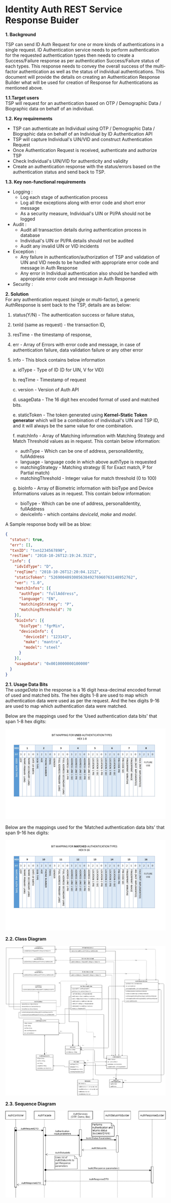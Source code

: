 # Identity Auth REST Service Response Buider


**1. Background**

TSP can send ID Auth Request for one or more kinds of authentications in a single request. ID Authentication service needs to perform authentication for the requested authentication types then needs to create a Success/Failure response as per authentication Success/Failure status of each types. This response needs to convey the overall success of the multi-factor authentication as well as the status of individual authentications. 
This document will provide the details on creating an Authentication Response Builder what will be used for creation of Response for Authentications as mentioned above.


**1.1.Target users**  
TSP will request for an authentication based on OTP / Demographic Data / Biographic data on behalf of an individual.

**1.2. Key requirements**  
- TSP can authenticate an Individual using OTP / Demographic Data / Biographic data on behalf of an Individual by ID Authentication API
- TSP will capture Individual's UIN/VID and construct Authentication Request
- Once Authentication Request is received, authenticate and authorize TSP
- Check Individual's UIN/VID for authenticity and validity
- Create an authentication response with the status/errors based on the authentication status and send back to TSP.

**1.3. Key non-functional requirements** 
-	Logging :
	-	Log each stage of authentication process
	-	Log all the exceptions along with error code and short error message
	-	As a security measure, Individual's UIN or PI/PA should not be logged
-	Audit :
	-	Audit all transaction details during authentication process in database
	-	Individual's UIN or PI/PA details should not be audited
	-	Audit any invalid UIN or VID incidents
-	Exception :
	-	Any failure in authentication/authorization of TSP and validation of UIN and VID needs to be handled with appropriate error code and message in Auth Response
	-	Any error in Individual authentication also should be handled with appropriate error code and message in Auth Response 
-	Security :

**2. Solution**   
For any authentication request (single or multi-factor), a generic AuthResponse is sent back to the TSP, details are as below:
1.  status(Y/N) - The authentication success or failure status, 
2.  txnId (same as request) - the transaction ID, 
3.  resTime  - the timestamp of response, 
4.  err - Array of Errors with error code and message, in case of authentication failure, data validation failure or any other error
5.  info - This block contains below information

	a.	idType - Type of ID (D for UIN, V for VID)
	
  	b.	reqTime - Timestamp of request
	
   	c.	version - Version of Auth API
	
   	d.	usageData - The 16 digit hex encoded format of used and matched bits.
	
   	e.	staticToken - The token generated using **Kernel-Static Token generator** which will be a combination of individual's UIN and TSP ID, and it will always be the same value for one combination.
	
   	f.	matchInfo - Array of Matching information with Matching Strategy and Match Threshold values as in request. This contain below information: 
	
	- authType - Which can be one of address, personalIdentity, fullAddress
	- language - language code in which above authType is requested
	- matchingStrategy - Matching strategy (E for Exact match, P for Partial match)
	- matchingThreshold - Integer value for match threshold (0 to 100)
   
	g.	bioInfo - Array of Biometric information with bioType and Device Informations values as in request. This contain below information: 
	
	- bioType - Which can be one of address, personalIdentity, fullAddress
	- deviceInfo - which contains *deviceId*, *make* and *model*.


A Sample response body will be as blow:

```JSON
{
  "status": true,
  "err": [],
  "txnID": "txn1234567890",
  "resTime": "2018-10-26T12:19:24.352Z",
  "info": {
    "idvIdType": "D",
    "reqTime": "2018-10-26T12:20:04.121Z",
    "staticToken": "526900409300563849276960763148952762",
    "ver": "1.0",
    "matchInfos": [{
      "authType": "fullAddress",
      "language": "EN",
      "matchingStrategy": "P",
      "matchingThreshold": 70
    }],
    "bioInfo": [{
      "bioType": "fgrMin",
      "deviceInfo": {
        "deviceId": "123143",
        "make": "mantra",
        "model": "steel"
      }
    }],
    "usageData": "0x0010000000100000"
  }
}

```

**2.1. Usage Data Bits**  
The *usageData* in the response is a 16 digit hexa-decimal encoded format of used and matched bits. The hex digits 1-8 are used to map which authentication data were used as per the request. And the hex digits 9-16 are used to map which authentication data were matched.

Below are the mappings used for the ‘Used authentication data bits' that span 1-8 hex digits:

![Auth Bit Mapping for Used Auth Type](_images/Identity_Auth_used_data_bits.jpg)

Below are the mappings used for the ‘Matched authentication data bits' that span 9-16 hex digits:

![Auth Bit Mapping for Matched Auth Type](_images/Identity_Auth_matched_data_bits.jpg)

**2.2. Class Diagram**  

![Auth Response Builder Class Diagram](_images/Identity_auth_response_builder_classes.jpg)



**2.3.	Sequence Diagram**  

![Auth Response Builder Seq Diagram](_images/Identity_auth_response_builder_sequence.jpg)


